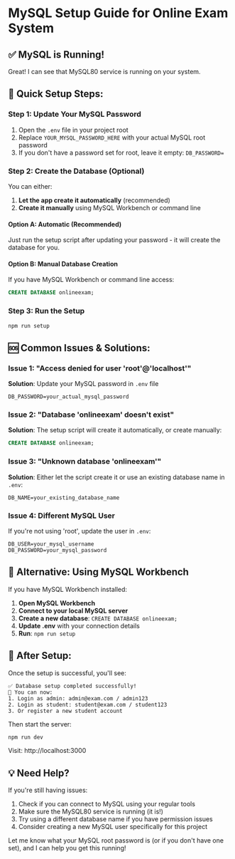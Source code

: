 # MySQL Setup Guide for Online Exam System

## ✅ MySQL is Running!
Great! I can see that MySQL80 service is running on your system.

## 🔧 Quick Setup Steps:

### Step 1: Update Your MySQL Password
1. Open the `.env` file in your project root
2. Replace `YOUR_MYSQL_PASSWORD_HERE` with your actual MySQL root password
3. If you don't have a password set for root, leave it empty: `DB_PASSWORD=`

### Step 2: Create the Database (Optional)
You can either:
1. **Let the app create it automatically** (recommended)
2. **Create it manually** using MySQL Workbench or command line

#### Option A: Automatic (Recommended)
Just run the setup script after updating your password - it will create the database for you.

#### Option B: Manual Database Creation
If you have MySQL Workbench or command line access:
```sql
CREATE DATABASE onlineexam;
```

### Step 3: Run the Setup
```bash
npm run setup
```

## 🆘 Common Issues & Solutions:

### Issue 1: "Access denied for user 'root'@'localhost'"
**Solution**: Update your MySQL password in `.env` file
```env
DB_PASSWORD=your_actual_mysql_password
```

### Issue 2: "Database 'onlineexam' doesn't exist"
**Solution**: The setup script will create it automatically, or create manually:
```sql
CREATE DATABASE onlineexam;
```

### Issue 3: "Unknown database 'onlineexam'"
**Solution**: Either let the script create it or use an existing database name in `.env`:
```env
DB_NAME=your_existing_database_name
```

### Issue 4: Different MySQL User
If you're not using 'root', update the user in `.env`:
```env
DB_USER=your_mysql_username
DB_PASSWORD=your_mysql_password
```

## 🎯 Alternative: Using MySQL Workbench

If you have MySQL Workbench installed:

1. **Open MySQL Workbench**
2. **Connect to your local MySQL server**
3. **Create a new database**: `CREATE DATABASE onlineexam;`
4. **Update .env** with your connection details
5. **Run**: `npm run setup`

## 🚀 After Setup:

Once the setup is successful, you'll see:
```
✅ Database setup completed successfully!
📝 You can now:
1. Login as admin: admin@exam.com / admin123
2. Login as student: student@exam.com / student123
3. Or register a new student account
```

Then start the server:
```bash
npm run dev
```

Visit: http://localhost:3000

## 💡 Need Help?

If you're still having issues:
1. Check if you can connect to MySQL using your regular tools
2. Make sure the MySQL80 service is running (it is!)
3. Try using a different database name if you have permission issues
4. Consider creating a new MySQL user specifically for this project

Let me know what your MySQL root password is (or if you don't have one set), and I can help you get this running!
